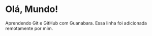 # Olá, Mundo!
 Aprendendo Git e GitHub com Guanabara.
 Essa linha foi adicionada remotamente por mim.
